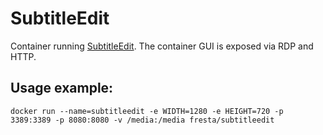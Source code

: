 # SubtitleEdit
Container running [SubtitleEdit](http://www.nikse.dk/subtitleedit).
The container GUI is exposed via RDP and HTTP.

## Usage example:
`docker run --name=subtitleedit -e WIDTH=1280 -e HEIGHT=720 -p 3389:3389 -p 8080:8080 -v /media:/media fresta/subtitleedit`
